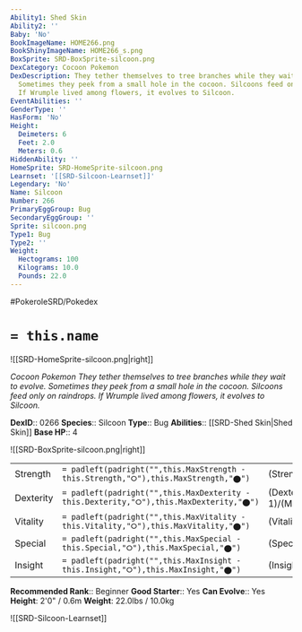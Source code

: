 ```yaml
---
Ability1: Shed Skin
Ability2: ''
Baby: 'No'
BookImageName: HOME266.png
BookShinyImageName: HOME266_s.png
BoxSprite: SRD-BoxSprite-silcoon.png
DexCategory: Cocoon Pokemon
DexDescription: They tether themselves to tree branches while they wait to evolve.
  Sometimes they peek from a small hole in the cocoon. Silcoons feed only on raindrops.
  If Wrumple lived among flowers, it evolves to Silcoon.
EventAbilities: ''
GenderType: ''
HasForm: 'No'
Height:
  Deimeters: 6
  Feet: 2.0
  Meters: 0.6
HiddenAbility: ''
HomeSprite: SRD-HomeSprite-silcoon.png
Learnset: '[[SRD-Silcoon-Learnset]]'
Legendary: 'No'
Name: Silcoon
Number: 266
PrimaryEggGroup: Bug
SecondaryEggGroup: ''
Sprite: silcoon.png
Type1: Bug
Type2: ''
Weight:
  Hectograms: 100
  Kilograms: 10.0
  Pounds: 22.0
---
```


#PokeroleSRD/Pokedex

# `= this.name`

![[SRD-HomeSprite-silcoon.png|right]]

*Cocoon Pokemon*
*They tether themselves to tree branches while they wait to evolve. Sometimes they peek from a small hole in the cocoon. Silcoons feed only on raindrops. If Wrumple lived among flowers, it evolves to Silcoon.*

**DexID**:: 0266
**Species**:: Silcoon
**Type**:: Bug
**Abilities**:: [[SRD-Shed Skin|Shed Skin]]
**Base HP**:: 4

![[SRD-BoxSprite-silcoon.png|right]]

|           |                                                                                        |                                          |
| --------- | -------------------------------------------------------------------------------------- | ---------------------------------------- |
| Strength  | `= padleft(padright("",this.MaxStrength - this.Strength,"⭘"),this.MaxStrength,"⬤")`    | (Strength::2)/(MaxStrength::4)   |
| Dexterity | `= padleft(padright("",this.MaxDexterity - this.Dexterity,"⭘"),this.MaxDexterity,"⬤")` | (Dexterity:: 1)/(MaxDexterity::2) |
| Vitality  | `= padleft(padright("",this.MaxVitality - this.Vitality,"⭘"),this.MaxVitality,"⬤")`    | (Vitality::2)/(MaxVitality::4)   |
| Special   | `= padleft(padright("",this.MaxSpecial - this.Special,"⭘"),this.MaxSpecial,"⬤")`       | (Special::1)/(MaxSpecial::3)     |
| Insight   | `= padleft(padright("",this.MaxInsight - this.Insight,"⭘"),this.MaxInsight,"⬤")`       | (Insight::1)/(MaxInsight::3)     |

**Recommended Rank**:: Beginner
**Good Starter**:: Yes
**Can Evolve**:: Yes
**Height**: 2'0" / 0.6m
**Weight**: 22.0lbs / 10.0kg

![[SRD-Silcoon-Learnset]]